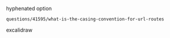 hyphenated option
```
questions/41595/what-is-the-casing-convention-for-url-routes
```



excalidraw